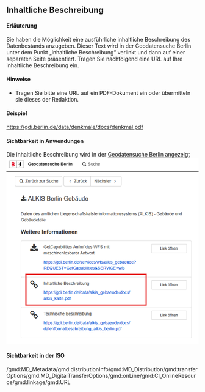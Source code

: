## Inhaltliche Beschreibung

#### Erläuterung
Sie haben die Möglichkeit eine ausführliche inhaltliche Beschreibung des Datenbestands anzugeben. Dieser Text wird in der Geodatensuche Berlin unter dem Punkt „inhaltliche Beschreibung“ verlinkt und dann auf einer separaten Seite präsentiert. Tragen Sie nachfolgend eine URL auf Ihre inhaltliche Beschreibung ein.

#### Hinweise
* Tragen Sie bitte eine URL auf ein PDF-Dokument ein oder übermitteln sie dieses der Redaktion.

#### Beispiel
<a href="https://gdi.berlin.de/data/denkmale/docs/denkmal.pdf" class="popup" target="_blank">https://gdi.berlin.de/data/denkmale/docs/denkmal.pdf</a>

#### Sichtbarkeit in Anwendungen
Die inhaltliche Beschreibung wird in der <a href="https://gdi.berlin.de/geonetwork/srv/ger/catalog.search#/metadata/4949391f-a7a9-4b24-b855-5e8dbf5e3f6d" class="popup" target="_blank">Geodatensuche Berlin angezeigt<span>
<img src="https://raw.githubusercontent.com/gdi-be/mde-deployment/refs/heads/main/codelists/help/previews/contentDescription.png"></span></a>

#### Sichtbarkeit in der ISO
/gmd:MD_Metadata/gmd:distributionInfo/gmd:MD_Distribution/gmd:transferOptions/gmd:MD_DigitalTransferOptions/gmd:onLine/gmd:CI_OnlineResource/gmd:linkage/gmd:URL
